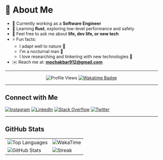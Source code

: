 # 👋 About Me

- 🔭 Currently working as a **Software Engineer**
- 🌱 Learning **Rust**, exploring low-level performance and safety
- 💬 Feel free to ask me about **life, dev life, or new tech**
- ⚡ Fun facts:
  - I adapt well to nature 🌿
  - I'm a nocturnal man 🌙
  - I love researching and tinkering with new technologies 🔬
- ✉️ Reach me at: **mochakbar912@gmail.com**

---

<p align="center">
  <img src="https://komarev.com/ghpvc/?username=Auxulry&style=flat-square&color=blue" alt="Profile Views"/>
  <a href="https://wakatime.com/@869b3195-136e-4c82-ab00-e6a64772c418">
    <img src="https://wakatime.com/badge/user/869b3195-136e-4c82-ab00-e6a64772c418.svg" alt="Wakatime Badge"/>
  </a>
</p>

---

## Connect with Me

[![Instagram](https://img.shields.io/badge/Instagram-%23E4405F.svg?logo=instagram&logoColor=white)](https://instagram.com/moch.akbar91)
[![LinkedIn](https://img.shields.io/badge/LinkedIn-%230077B5.svg?logo=linkedin&logoColor=white)](https://linkedin.com/in/mochamad-akbar-b46976157)
[![Stack Overflow](https://img.shields.io/badge/StackOverflow-FE7A16?logo=stack-overflow&logoColor=white)](https://stackoverflow.com/users/12083095/mochamad-akbar)
[![Twitter](https://img.shields.io/badge/Twitter-%231DA1F2.svg?logo=twitter&logoColor=white)](https://twitter.com/Mochakbar91)

---

## GitHub Stats

| | |
|--|--|
| ![Top Languages](https://github-readme-stats-tau-hazel.vercel.app/api/top-langs/?username=auxulry&layout=compact&langs_count=10&theme=tokyonight) | ![WakaTime](https://github-readme-stats.vercel.app/api/wakatime?username=auxulry&layout=compact&langs_count=10&theme=tokyonight) |
| ![GitHub Stats](https://github-readme-stats-tau-hazel.vercel.app/api?username=Auxulry&theme=tokyonight&hide_border=false&include_all_commits=true&count_private=true&show_icons=true) | ![Streak](https://github-readme-streak-stats.herokuapp.com/?user=Auxulry&theme=tokyonight&hide_border=false) |

